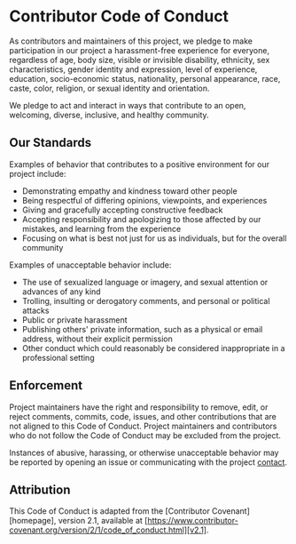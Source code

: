 # Contributor Code of Conduct

As contributors and maintainers of this project, we pledge to make participation in our 
project a harassment-free experience for everyone, regardless of age, body size, visible 
or invisible disability, ethnicity, sex characteristics, gender identity and expression, 
level of experience, education, socio-economic status, nationality, personal appearance, 
race, caste, color, religion, or sexual identity and orientation.

We pledge to act and interact in ways that contribute to an open, welcoming,
diverse, inclusive, and healthy community.

## Our Standards

Examples of behavior that contributes to a positive environment for our
project include:

* Demonstrating empathy and kindness toward other people
* Being respectful of differing opinions, viewpoints, and experiences
* Giving and gracefully accepting constructive feedback
* Accepting responsibility and apologizing to those affected by our mistakes,
  and learning from the experience
* Focusing on what is best not just for us as individuals, but for the overall
  community

Examples of unacceptable behavior include:

* The use of sexualized language or imagery, and sexual attention or advances of
  any kind
* Trolling, insulting or derogatory comments, and personal or political attacks
* Public or private harassment
* Publishing others' private information, such as a physical or email address,
  without their explicit permission
* Other conduct which could reasonably be considered inappropriate in a
  professional setting

## Enforcement

Project maintainers have the right and responsibility to remove, edit, or reject comments,
commits, code, issues, and other contributions that are not aligned to this Code of Conduct. 
Project maintainers and contributors who do not follow the Code of Conduct may be excluded 
from the project.

Instances of abusive, harassing, or otherwise unacceptable behavior may be reported by 
opening an issue or communicating with the project 
[contact](https://github.com/SNARL1/cmr-analysis#contact).

## Attribution

This Code of Conduct is adapted from the [Contributor Covenant][homepage],
version 2.1, available at
[https://www.contributor-covenant.org/version/2/1/code_of_conduct.html][v2.1].
